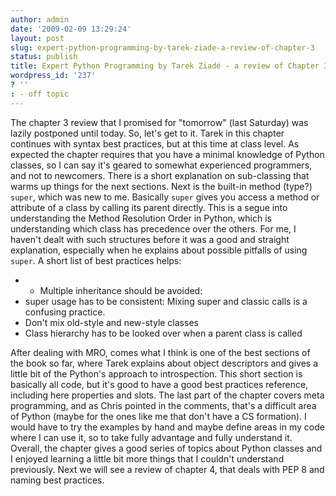 ```yaml
---
author: admin
date: '2009-02-09 13:29:24'
layout: post
slug: expert-python-programming-by-tarek-ziade-a-review-of-chapter-3
status: publish
title: Expert Python Programming by Tarek Ziadé - a review of Chapter 3
wordpress_id: '237'
? ''
: - off topic
---
```


The chapter 3 review that I promised for "tomorrow" (last Saturday) was
lazily postponed until today. So, let's get to it. Tarek in this chapter
continues with syntax best practices, but at this time at class level.
As expected the chapter requires that you have a minimal knowledge of
Python classes, so I can say it's geared to somewhat experienced
programmers, and not to newcomers. There is a short explanation on
sub-classing that warms up things for the next sections. Next is the
built-in method (type?) `super`, which was new to me. Basically `super`
gives you access a method or attribute of a class by calling its parent
directly. This is a segue into understanding the Method Resolution Order
in Python, which is understanding which class has precedence over the
others. For me, I haven't dealt with such structures before it was a
good and straight explanation, especially when he explains about
possible pitfalls of using `super`. A short list of best practices
helps:

-   -   Multiple inheritance should be avoided:
-   super usage has to be consistent: Mixing super and classic calls is
    a confusing practice.
-   Don't mix old-style and new-style classes
-   Class hierarchy has to be looked over when a parent class is called

After dealing with MRO, comes what I think is one of the best sections
of the book so far, where Tarek explains about object descriptors and
gives a little bit of the Python's approach to introspection. This short
section is basically all code, but it's good to have a good best
practices reference, including here properties and slots. The last part
of the chapter covers meta programming, and as Chris pointed in the
comments, that's a difficult area of Python (maybe for the ones like me
that don't have a CS formation). I would have to try the examples by
hand and maybe define areas in my code where I can use it, so to take
fully advantage and fully understand it. Overall, the chapter gives a
good series of topics about Python classes and I enjoyed learning a
little bit more things that I couldn't understand previously. Next we
will see a review of chapter 4, that deals with PEP 8 and naming best
practices.
